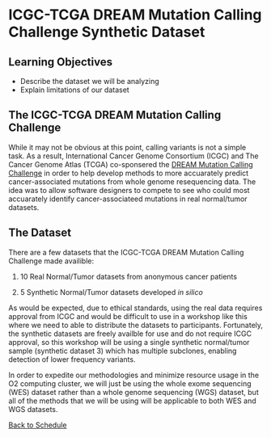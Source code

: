 # ICGC-TCGA DREAM Mutation Calling Challenge Synthetic Dataset

## Learning Objectives
- Describe the dataset we will be analyzing
- Explain limitations of our dataset

## The ICGC-TCGA DREAM Mutation Calling Challenge

While it may not be obvious at this point, calling variants is not a simple task. As a result, International Cancer Genome Consortium (ICGC) and The Cancer Genome Atlas (TCGA) co-sponsered the [DREAM Mutation Calling Challenge](https://www.synapse.org/#!Synapse:syn312572/wiki/) in order to help develop methods to more accuarately predict cancer-associated mutations from whole genome resequencing data. The idea was to allow software designers to compete to see who could most accuarately identify cancer-associateed mutations in real normal/tumor datasets.

## The Dataset

There are a few datasets that the ICGC-TCGA DREAM Mutation Calling Challenge made availible:

1) 10 Real Normal/Tumor datasets from anonymous cancer patients

2) 5 Synthetic Normal/Tumor datasets developed *in silico*

As would be expected, due to ethical standards, using the real data requires approval from ICGC and would be difficult to use in a workshop like this where we need to able to distribute the datasets to participants. Fortunately, the synthetic datasets are freely availble for use and do not require ICGC approval, so this workshop will be using a single synthetic normal/tumor sample (synthetic dataset 3) which has multiple subclones, enabling detection of lower frequency variants. 

In order to expedite our methodologies and minimize resource usage in the O2 computing cluster, we will just be using the whole exome sequencing (WES) dataset rather than a whole genome sequencing (WGS) dataset, but all of the methods that we will be using will be applicable to both WES and WGS datasets. 

[Back to Schedule](../schedule/README.md)
